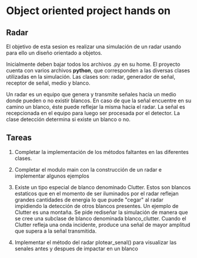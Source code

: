 # Object oriented project hands on

## Radar
El objetivo de esta sesion es realizar una simulación de un radar usando para ello un diseño orientado a objetos.

Inicialmente deben bajar todos los archivos .py en su home. El proyecto cuenta con varios archivos  **python**, que corresponden a las diversas clases utilizadas en la simulación. Las clases son: radar, generador de señal, receptor de señal, medio y blanco.

Un radar es un equipo que genera y transmite señales hacia un medio donde pueden o no existir blancos. En caso de que la señal encuentre en su camino un blanco, éste puede reflejar la misma hacia el radar. La señal es recepcionada en el equipo para luego ser procesada por el detector. La clase detección determina si existe un blanco o no.
 
## Tareas

1. Completar la implementación de los métodos faltantes en las diferentes clases.

2. Completar el modulo main con la construcción de un radar e implementar algunos ejemplos 

3. Existe un tipo especial de blanco denominado Clutter. Estos son blancos estaticos que en el momento de ser iluminados por el radar reflejan grandes cantidades de energia lo que puede "cegar" al radar impidiendo la detección de otros blancos presentes. Un ejemplo de Clutter es una montaña. Se pide rediseñar la simulación de manera que se cree una subclase de blanco denominada blanco_clutter. Cuando el Clutter refleja una onda incidente, produce una señal de mayor amplitud que supera a la señal transmitida. 


4. Implementar el método del radar plotear_senal() para visualizar las senales antes y despues de impactar en un blanco


